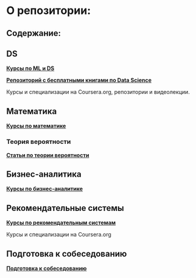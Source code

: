# О репозитории:

## Содержание:

## DS
[**Курсы по ML и DS**](https://github.com/DenisPanchin/DS/blob/main/course.md)

[**Репозиторий с бесплатными книгами по Data Science**](https://github.com/LearnDataSci/free-data-science-learning/blob/master/free-data-science-books.md)

Курсы и специализации на Coursera.org, репозитории и видеолекции.



## Математика
[**Курсы по математике**](https://github.com/DenisPanchin/DS/blob/main/MathCourse.md)
### Теория вероятности
[**Статьи по теории вероятности**]()

## Бизнес-аналитика
[**Курсы по бизнес-аналитике**](https://github.com/DenisPanchin/DS/blob/main/BisCourse.md)

## Рекомендательные системы
[**Курсы по рекомендательным системам**](https://github.com/DenisPanchin/DS/blob/main/Recom.md)

Курсы и специализации на Coursera.org

## Подготовка к собеседованию
[**Подготовка к собеседованию**](https://github.com/DenisPanchin/DS/blob/main/ML_Interview.md)
